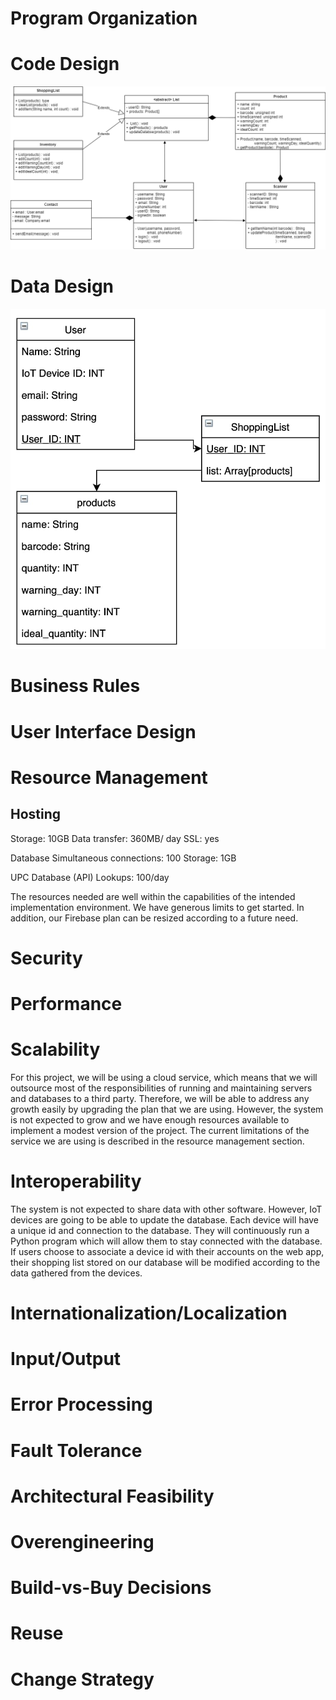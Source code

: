 # Program Organization

# Code Design
![Class Diagram](https://github.com/chasewalker26/COP4331_Project/blob/main/artifacts/images/Event%20Storming%20and%20Class%20Diagrams-Class%20Diagrams.png)
# Data Design

![Entity Relationship Diagram](https://github.com/chasewalker26/COP4331_Project/blob/main/artifacts/images/ERD.jpg?raw=true)

# Business Rules

# User Interface Design

# Resource Management

## Hosting
Storage:                  10GB
Data transfer:            360MB/ day
SSL:                      yes

Database
Simultaneous connections:	100
Storage:					        1GB

UPC Database (API)
Lookups:					        100/day

The resources needed are well within the capabilities of the intended implementation environment. We have generous limits to get started. In addition, our Firebase plan can be resized according to a future need.

# Security

# Performance

# Scalability

For this project, we will be using a cloud service, which means that we will outsource most of the responsibilities of running and maintaining servers and databases to a third party. Therefore, we will be able to address any growth easily by upgrading the plan that we are using. However, the system is not expected to grow and we have enough resources available to implement a modest version of the project. The current limitations of the service we are using is described in the resource management section.

# Interoperability

The system is not expected to share data with other software. However, IoT devices are going to be able to update the database. Each device will have a unique id and connection to the database. They will continuously run a Python program which will allow them to stay connected with the database. If users choose to associate a device id with their accounts on the web app, their shopping list stored on our database will be modified according to the data gathered from the devices.

# Internationalization/Localization

# Input/Output

# Error Processing

# Fault Tolerance

# Architectural Feasibility

# Overengineering

# Build-vs-Buy Decisions

# Reuse

# Change Strategy
